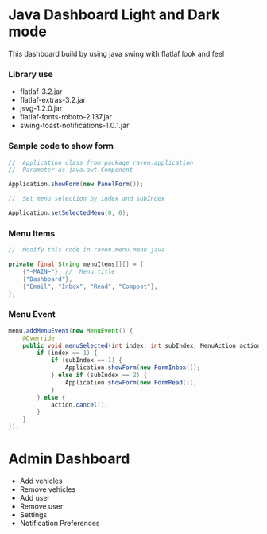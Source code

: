 # Java Dashboard Light and Dark mode
This dashboard build by using java swing with flatlaf look and feel

### Library use
- flatlaf-3.2.jar
- flatlaf-extras-3.2.jar
- jsvg-1.2.0.jar
- flatlaf-fonts-roboto-2.137.jar
- swing-toast-notifications-1.0.1.jar

### Sample code to show form
``` java
//  Application class from package raven.application
//  Parameter as java.awt.Component

Application.showForm(new PanelForm());

//  Set menu selection by index and subIndex

Application.setSelectedMenu(0, 0);
```
### Menu Items
``` java
//  Modify this code in raven.menu.Menu.java

private final String menuItems[][] = {
    {"~MAIN~"}, //  Menu title
    {"Dashboard"},
    {"Email", "Inbox", "Read", "Compost"},
};
```
### Menu Event
``` java
menu.addMenuEvent(new MenuEvent() {
    @Override
    public void menuSelected(int index, int subIndex, MenuAction action) {
        if (index == 1) {
            if (subIndex == 1) {
                Application.showForm(new FormInbox());
            } else if (subIndex == 2) {
                Application.showForm(new FormRead());
            }
        } else {
            action.cancel();
        }
    }
});
```
# Admin Dashboard
- Add vehicles
- Remove vehicles
- Add user
- Remove user
- Settings
- Notification Preferences
